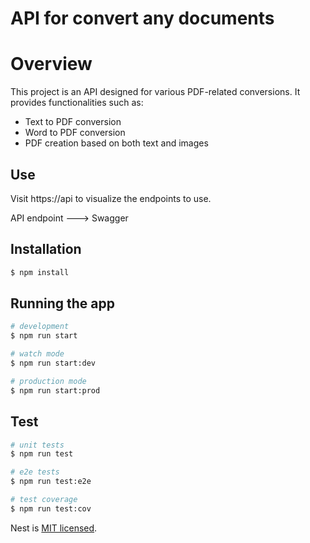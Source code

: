 # API for convert any documents

# Overview
This project is an API designed for various PDF-related conversions. It provides functionalities such as:

- Text to PDF conversion
- Word to PDF conversion
- PDF creation based on both text and images

## Use
Visit https://api to visualize the endpoints to use.

API endpoint ---> Swagger

## Installation

```bash
$ npm install
```

## Running the app

```bash
# development
$ npm run start

# watch mode
$ npm run start:dev

# production mode
$ npm run start:prod
```

## Test

```bash
# unit tests
$ npm run test

# e2e tests
$ npm run test:e2e

# test coverage
$ npm run test:cov
```

Nest is [MIT licensed](LICENSE).
